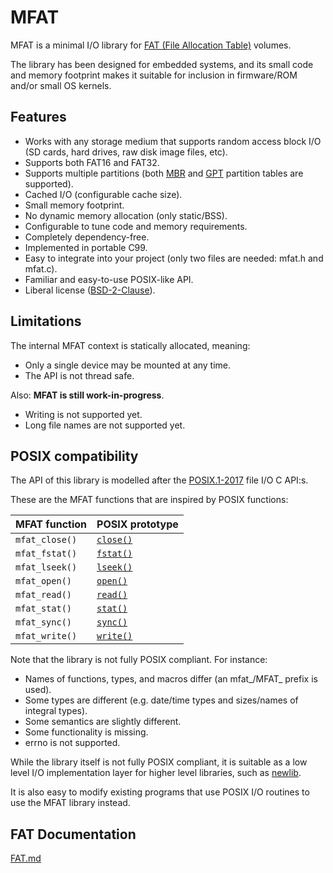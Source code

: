 # MFAT

MFAT is a minimal I/O library for [FAT (File Allocation Table)](https://en.wikipedia.org/wiki/File_Allocation_Table) volumes.

The library has been designed for embedded systems, and its small code and memory footprint makes it suitable for inclusion in firmware/ROM and/or small OS kernels.

## Features

* Works with any storage medium that supports random access block I/O (SD cards, hard drives, raw disk image files, etc).
* Supports both FAT16 and FAT32.
* Supports multiple partitions (both [MBR](https://en.wikipedia.org/wiki/Master_boot_record) and [GPT](https://en.wikipedia.org/wiki/GUID_Partition_Table) partition tables are supported).
* Cached I/O (configurable cache size).
* Small memory footprint.
* No dynamic memory allocation (only static/BSS).
* Configurable to tune code and memory requirements.
* Completely dependency-free.
* Implemented in portable C99.
* Easy to integrate into your project (only two files are needed: mfat.h and mfat.c).
* Familiar and easy-to-use POSIX-like API.
* Liberal license ([BSD-2-Clause](https://opensource.org/licenses/BSD-2-Clause)).

## Limitations

The internal MFAT context is statically allocated, meaning:

* Only a single device may be mounted at any time.
* The API is not thread safe.

Also: **MFAT is still work-in-progress**.

* Writing is not supported yet.
* Long file names are not supported yet.

## POSIX compatibility

The API of this library is modelled after the [POSIX.1-2017](https://pubs.opengroup.org/onlinepubs/9699919799/) file I/O C API:s.

These are the MFAT functions that are inspired by POSIX functions:

| MFAT function | POSIX prototype |
| --- | --- |
| `mfat_close()` | [`close()`](https://pubs.opengroup.org/onlinepubs/9699919799/functions/close.html) |
| `mfat_fstat()` | [`fstat()`](https://pubs.opengroup.org/onlinepubs/9699919799/functions/fstat.html) |
| `mfat_lseek()` | [`lseek()`](https://pubs.opengroup.org/onlinepubs/9699919799/functions/lseek.html) |
| `mfat_open()` | [`open()`](https://pubs.opengroup.org/onlinepubs/9699919799/functions/open.html) |
| `mfat_read()` | [`read()`](https://pubs.opengroup.org/onlinepubs/9699919799/functions/read.html) |
| `mfat_stat()` | [`stat()`](https://pubs.opengroup.org/onlinepubs/9699919799/functions/stat.html) |
| `mfat_sync()` | [`sync()`](https://pubs.opengroup.org/onlinepubs/9699919799/functions/sync.html) |
| `mfat_write()` | [`write()`](https://pubs.opengroup.org/onlinepubs/9699919799/functions/write.html) |

Note that the library is not fully POSIX compliant. For instance:

* Names of functions, types, and macros differ (an mfat_/MFAT_ prefix is used).
* Some types are different (e.g. date/time types and sizes/names of integral types).
* Some semantics are slightly different.
* Some functionality is missing.
* errno is not supported.

While the library itself is not fully POSIX compliant, it is suitable as a low level I/O implementation layer for higher level libraries, such as [newlib](https://sourceware.org/newlib/).

It is also easy to modify existing programs that use POSIX I/O routines to use the MFAT library instead.

## FAT Documentation

[FAT.md](FAT.md)
